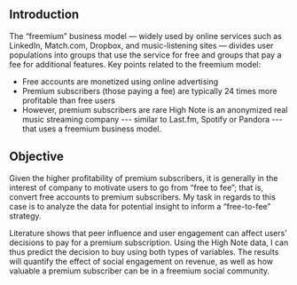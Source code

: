 ## Introduction

The “freemium” business model — widely used by online services such as LinkedIn, Match.com,
Dropbox, and music-listening sites — divides user populations into groups that use the service
for free and groups that pay a fee for additional features. Key points related to the freemium
model:
* Free accounts are monetized using online advertising
* Premium subscribers (those paying a fee) are typically 24 times more profitable than free
users
* However, premium subscribers are rare
High Note is an anonymized real music streaming company --- similar to Last.fm, Spotify or
Pandora --- that uses a freemium business model.

## Objective
Given the higher profitability of premium subscribers, it is generally in the interest of company
to motivate users to go from “free to fee”; that is, convert free accounts to premium
subscribers. My task in regards to this case is to analyze the data for potential insight to inform
a “free-to-fee” strategy.

Literature shows that peer influence and user engagement can affect users’ decisions to pay for
a premium subscription. Using the High Note data, I can thus predict the decision to buy using
both types of variables. The results will quantify the effect of social engagement on revenue, as
well as how valuable a premium subscriber can be in a freemium social community.
